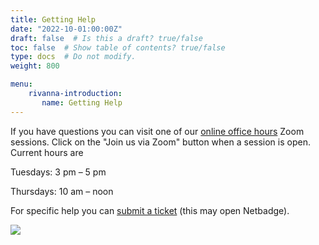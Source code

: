 ```yaml
---
title: Getting Help
date: "2022-10-01:00:00Z"
draft: false  # Is this a draft? true/false
toc: false  # Show table of contents? true/false
type: docs  # Do not modify.
weight: 800

menu:
    rivanna-introduction:
       name: Getting Help
---
```


If you have questions you can visit one of our [online office hours](https://www.rc.virginia.edu/support/#office-hours) Zoom sessions. Click on the "Join us via Zoom" button when a session is open.  Current hours are

Tuesdays:   3 pm – 5 pm

Thursdays:  10 am – noon

For specific help you can [submit a ticket]( https://www.rc.virginia.edu/support/) (this may open Netbadge).

![](imgs/rc_logo.png)
